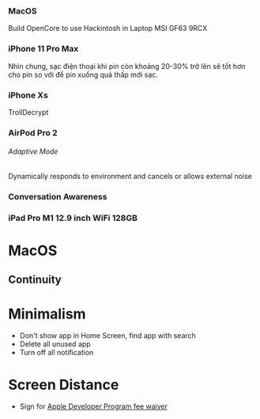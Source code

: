 ### MacOS

Build OpenCore to use Hackintosh in Laptop MSI GF63 9RCX

### iPhone 11 Pro Max

Nhìn chung, sạc điện thoại khi pin còn khoảng 20-30% trở lên sẽ tốt hơn cho pin so với để pin xuống quá thấp mới sạc.
### iPhone Xs

TrollDecrypt

### AirPod Pro 2

###### Adaptive Mode

Dynamically responds to environment and cancels or allows external noise

### Conversation Awareness
### iPad Pro M1 12.9 inch WiFi 128GB

# MacOS

## Continuity

# Minimalism

- Don't show app in Home Screen, find app with search
- Delete all unused app
- Turn off all notification

# Screen Distance

- Sign for [Apple Developer Program fee waiver](https://developer.apple.com/support/fee-waiver/)